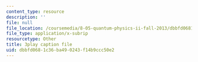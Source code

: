 ```yaml
---
content_type: resource
description: ''
file: null
file_location: /coursemedia/8-05-quantum-physics-ii-fall-2013/dbbfd0681c36ba490243f14b9ccc50e2_jjZM88ku-7k.srt
file_type: application/x-subrip
resourcetype: Other
title: 3play caption file
uid: dbbfd068-1c36-ba49-0243-f14b9ccc50e2
---
```

